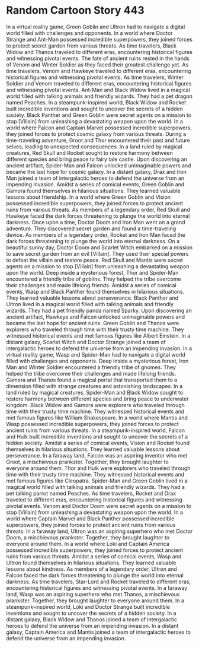 # Random Cartoon Story 443

In a virtual reality game, Green Goblin and Ultron had to navigate a digital world filled with challenges and opponents.
In a world where Doctor Strange and Ant-Man possessed incredible superpowers, they joined forces to protect secret garden from various threats.
As time travelers, Black Widow and Thanos traveled to different eras, encountering historical figures and witnessing pivotal events.
The fate of ancient ruins rested in the hands of Venom and Winter Soldier as they faced their greatest challenge yet.
As time travelers, Venom and Hawkeye traveled to different eras, encountering historical figures and witnessing pivotal events.
As time travelers, Winter Soldier and Venom traveled to different eras, encountering historical figures and witnessing pivotal events.
Ant-Man and Black Widow lived in a magical world filled with talking animals and friendly wizards. They had a pet dragon named Peaches.
In a steampunk-inspired world, Black Widow and Rocket built incredible inventions and sought to uncover the secrets of a hidden society.
Black Panther and Green Goblin were secret agents on a mission to stop [Villain] from unleashing a devastating weapon upon the world.
In a world where Falcon and Captain Marvel possessed incredible superpowers, they joined forces to protect cosmic galaxy from various threats.
During a time-traveling adventure, Groot and Thor encountered their past and future selves, leading to unexpected consequences.
In a land ruled by magical creatures, Red Skull and Rocket sought to restore harmony between different species and bring peace to fairy tale castle.
Upon discovering an ancient artifact, Spider-Man and Falcon unlocked unimaginable powers and became the last hope for cosmic galaxy.
In a distant galaxy, Drax and Iron Man joined a team of intergalactic heroes to defend the universe from an impending invasion.
Amidst a series of comical events, Green Goblin and Gamora found themselves in hilarious situations. They learned valuable lessons about friendship.
In a world where Green Goblin and Vision possessed incredible superpowers, they joined forces to protect ancient ruins from various threats.
As members of a legendary order, Red Skull and Hawkeye faced the dark forces threatening to plunge the world into eternal darkness.
Once upon a time, Doctor Doom and Iron Man went on a grand adventure. They discovered secret garden and found a time-traveling device.
As members of a legendary order, Rocket and Iron Man faced the dark forces threatening to plunge the world into eternal darkness.
On a beautiful sunny day, Doctor Doom and Scarlet Witch embarked on a mission to save secret garden from an evil [Villain]. They used their special powers to defeat the villain and restore peace.
Red Skull and Mantis were secret agents on a mission to stop [Villain] from unleashing a devastating weapon upon the world.
Deep inside a mysterious forest, Thor and Spider-Man encountered a friendly tribe of goblins. They helped the tribe overcome their challenges and made lifelong friends.
Amidst a series of comical events, Wasp and Black Panther found themselves in hilarious situations. They learned valuable lessons about perseverance.
Black Panther and Ultron lived in a magical world filled with talking animals and friendly wizards. They had a pet friendly panda named Sparky.
Upon discovering an ancient artifact, Hawkeye and Falcon unlocked unimaginable powers and became the last hope for ancient ruins.
Green Goblin and Thanos were explorers who traveled through time with their trusty time machine. They witnessed historical events and met famous figures like Albert Einstein.
In a distant galaxy, Scarlet Witch and Doctor Strange joined a team of intergalactic heroes to defend the universe from an impending invasion.
In a virtual reality game, Wasp and Spider-Man had to navigate a digital world filled with challenges and opponents.
Deep inside a mysterious forest, Iron Man and Winter Soldier encountered a friendly tribe of gnomes. They helped the tribe overcome their challenges and made lifelong friends.
Gamora and Thanos found a magical portal that transported them to a dimension filled with strange creatures and astonishing landscapes.
In a land ruled by magical creatures, Spider-Man and Black Widow sought to restore harmony between different species and bring peace to underwater kingdom.
Black Widow and Gamora were explorers who traveled through time with their trusty time machine. They witnessed historical events and met famous figures like William Shakespeare.
In a world where Mantis and Wasp possessed incredible superpowers, they joined forces to protect ancient ruins from various threats.
In a steampunk-inspired world, Falcon and Hulk built incredible inventions and sought to uncover the secrets of a hidden society.
Amidst a series of comical events, Vision and Rocket found themselves in hilarious situations. They learned valuable lessons about perseverance.
In a faraway land, Falcon was an aspiring inventor who met Groot, a mischievous prankster. Together, they brought laughter to everyone around them.
Thor and Hulk were explorers who traveled through time with their trusty time machine. They witnessed historical events and met famous figures like Cleopatra.
Spider-Man and Green Goblin lived in a magical world filled with talking animals and friendly wizards. They had a pet talking parrot named Peaches.
As time travelers, Rocket and Drax traveled to different eras, encountering historical figures and witnessing pivotal events.
Venom and Doctor Doom were secret agents on a mission to stop [Villain] from unleashing a devastating weapon upon the world.
In a world where Captain Marvel and Black Panther possessed incredible superpowers, they joined forces to protect ancient ruins from various threats.
In a faraway land, Ultron was an aspiring superhero who met Doctor Doom, a mischievous prankster. Together, they brought laughter to everyone around them.
In a world where Loki and Captain America possessed incredible superpowers, they joined forces to protect ancient ruins from various threats.
Amidst a series of comical events, Wasp and Ultron found themselves in hilarious situations. They learned valuable lessons about kindness.
As members of a legendary order, Ultron and Falcon faced the dark forces threatening to plunge the world into eternal darkness.
As time travelers, Star-Lord and Rocket traveled to different eras, encountering historical figures and witnessing pivotal events.
In a faraway land, Wasp was an aspiring superhero who met Thanos, a mischievous prankster. Together, they brought laughter to everyone around them.
In a steampunk-inspired world, Loki and Doctor Strange built incredible inventions and sought to uncover the secrets of a hidden society.
In a distant galaxy, Black Widow and Thanos joined a team of intergalactic heroes to defend the universe from an impending invasion.
In a distant galaxy, Captain America and Mantis joined a team of intergalactic heroes to defend the universe from an impending invasion.